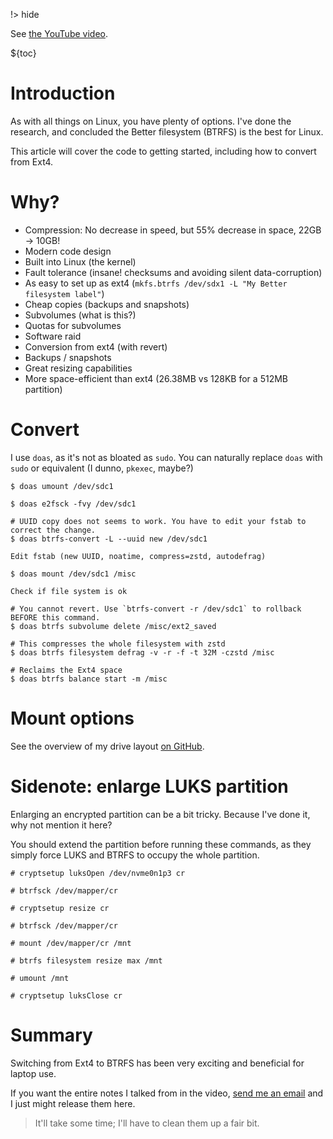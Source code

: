 !> hide

<head>
    <title>Why use BTRFS? An overview.</title>
</head>

See [the YouTube video](https://youtu.be/bS8Sp0Vb9Pc).

${toc}

# Introduction

As with all things on Linux, you have plenty of options.
I've done the research, and concluded the Better filesystem (BTRFS) is the best for Linux.

This article will cover the code to getting started, including how to convert from Ext4.

# Why?

- Compression: No decrease in speed, but 55% decrease in space, 22GB -> 10GB!
- Modern code design
- Built into Linux (the kernel)
- Fault tolerance (insane! checksums and avoiding silent data-corruption)
- As easy to set up as ext4 (`mkfs.btrfs /dev/sdx1 -L "My Better filesystem label"`)
- Cheap copies (backups and snapshots)
- Subvolumes (what is this?)
- Quotas for subvolumes
- Software raid
- Conversion from ext4 (with revert)
- Backups / snapshots
- Great resizing capabilities
- More space-efficient than ext4 (26.38MB vs 128KB for a 512MB partition)

# Convert

I use `doas`, as it's not as bloated as `sudo`. You can naturally replace `doas` with `sudo` or equivalent (I dunno, `pkexec`, maybe?)

```shell
$ doas umount /dev/sdc1

$ doas e2fsck -fvy /dev/sdc1

# UUID copy does not seems to work. You have to edit your fstab to correct the change.
$ doas btrfs-convert -L --uuid new /dev/sdc1

Edit fstab (new UUID, noatime, compress=zstd, autodefrag)

$ doas mount /dev/sdc1 /misc

Check if file system is ok

# You cannot revert. Use `btrfs-convert -r /dev/sdc1` to rollback BEFORE this command.
$ doas btrfs subvolume delete /misc/ext2_saved

# This compresses the whole filesystem with zstd
$ doas btrfs filesystem defrag -v -r -f -t 32M -czstd /misc

# Reclaims the Ext4 space
$ doas btrfs balance start -m /misc
```

# Mount options

See the overview of my drive layout [on GitHub](https://github.com/Icelk/dotfiles/blob/main/drive-layout.md#btrfs-options).

# Sidenote: enlarge LUKS partition

Enlarging an encrypted partition can be a bit tricky.
Because I've done it, why not mention it here?

You should extend the partition before running these commands, as they simply
force LUKS and BTRFS to occupy the whole partition.

```shell
# cryptsetup luksOpen /dev/nvme0n1p3 cr

# btrfsck /dev/mapper/cr

# cryptsetup resize cr

# btrfsck /dev/mapper/cr

# mount /dev/mapper/cr /mnt

# btrfs filesystem resize max /mnt

# umount /mnt

# cryptsetup luksClose cr
```

# Summary

Switching from Ext4 to BTRFS has been very exciting and beneficial for laptop use.

If you want the entire notes I talked from in the video, [send me an email](mailto:main@icelk.dev)
and I just might release them here.

> It'll take some time; I'll have to clean them up a fair bit.
